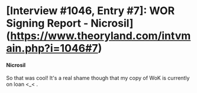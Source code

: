 # [Interview #1046, Entry #7]: WOR Signing Report - Nicrosil](https://www.theoryland.com/intvmain.php?i=1046#7)

#### Nicrosil

So that was cool! It's a real shame though that my copy of WoK is currently on loan <\_< .

